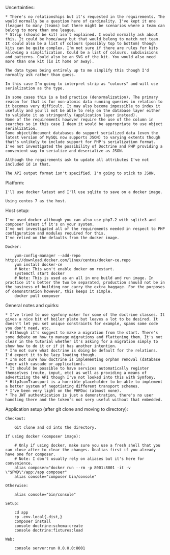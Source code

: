 Uncertainties:

	* There's no relationships but it's requested in the requirements. The would normally be a question here of cardinality. I've kept it one (league) to many (teams) but there might be scenarios where a team can belong to more than one league.
	* Strip (should be kit) isn't explained. I would normally ask about this. It could be home/away but that would belong to match not team. It could also be a list of colours (possibly top to bottom) though kits can be quite complex. I'm not sure if there are rules for kits allowing a simplification. Could be a list of colours, subdivisions and patterns. Could also be an SVG of the kit. You would also need more than one kit (is it home or away).

	The data types being entirely up to me simplify this though I'd normally ask rather than guess.

	In this case I'm going to interpret strip as "colours" and will use serialization as the type.

	In some cases this is a bad practice (denormalization). The primary reason for that is for non-atomic data running queries in relation to it becomes very difficult. It may also become impossible to index it usefully and you'll not be able to rely on the database layer either to validate it as stringently (application layer instead).
	None of the requirements however require the use of the column in searches so in this case I deem it would be appropriate to use object serialization. 
	Some object/document databases do support serialized data (even the latest version of MySQL now supports JSON) to varying extents though that's unlikely to include support for PHP's serialization format.
	I've not investigated the possibility of Doctrine and PHP providing a convenient way to serialize and deserialize as JSON.

	Although the requirements ask to update all attributes I've not included id in that.

	The API output format isn't specified. I'm going to stick to JSON.

Platform:

	I'll use docker latest and I'll use sqlite to save on a docker image.

	Using centos 7 as the host.

Host setup:

	I've used docker although you can also use php7.2 with sqlite3 and composer latest if it's on your system.
	I've not investigated all of the requirements needed in respect to PHP configuration and modules required for this.
	I've relied on the defaults from the docker image.

	Docker:

		yum-config-manager --add-repo https://download.docker.com/linux/centos/docker-ce.repo
		yum install docker-ce
		# Note: This won't enable docker on restart.
		systemctl start docker
		# Note: This is used as an all in one build and run image. In practice it's better the two be separated, production should not be in the business of building nor carry the extra baggage. For the purposes of demonstration however, this keeps it simple.
		docker pull composer

General notes and quirks:

	* I've tried to use symfony maker for some of the doctrine classes. It gives a nice bit of boiler plate but leaves a lot to be desired. It doesn't let you set unique constraints for example, spams some code you don't need, etc.
	* Although it's suggest to make a migration from the start. There's some debate on how to manage migrations and flattening them. It's not clear in the tutorial whether it's asking for a migration simply to show how to do it or if it has another intention.
	* I'm not sure what doctrine is doing be default for the relations. I'd expect it to be lazy loading though.
	* I'm not sure how doctrine is implementing orphan removal (database layer with cascade or application).
	* It should be possible to have services automatically register themselves (route, input, etc) as well as providing a means of advertizing the API though I've not looked into this with Symfony.
	* HttpJsonTransport is a horrible placeholder to be able to implement a better system of negotiating different transport schemes.
	* I've been very light on the PHPDoc (almost none).
	* The JWT authentication is just a demonstration, there's no user handling there and the token's not very useful without that embedded.

Application setup (after git clone and moving to directory):

	Checkout:

		Git clone and cd into the directory.

	If using docker (composer image):

		# Only if using docker, make sure you use a fresh shell that you can close after to clear the changes. Unalias first if you already have one for composer.
		# Note: I don't usually rely on aliases but it's here for convenience.
		alias composer="docker run --rm -p 8001:8001 -it -v \"$PWD\"/app:/app composer"
		alias console="composer bin/console"

	Otherwise:

		alias console="bin/console"

	Setup:

		cd app
		cp .env.local{.dist,}
		composer install
		console doctrine:schema:create
		console doctrine:fixtures:load

	Web:

		console server:run 0.0.0.0:8001
